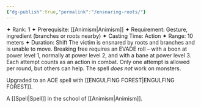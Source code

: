 ```yaml
---
{"dg-publish":true,"permalink":"/ensnaring-roots/"}
---
```


✦ Rank: 1
✦ Prerequisite: [[Animism\|Animism]]
✦ Requirement: Gesture, ingredient (branches or
roots nearby)
✦ Casting Time: Action
✦ Range: 10 meters
✦ Duration: Shift
The victim is ensnared by roots and branches and is unable
to move. Breaking free requires an EVADE roll – with a
boon at power level 1, normally at power level 2, and with
a bane at power level 3. Each attempt counts as an action
in combat. Only one attempt is allowed per round, but
others can help. The spell *does not* work on monsters.

Upgraded to an AOE spell with [[ENGULFING FOREST\|ENGULFING FOREST]].

A [[Spell\|Spell]] in the school of [[Animism\|Animism]]. 